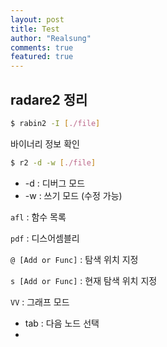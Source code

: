 ```yaml
---
layout: post
title: Test
author: "Realsung"
comments: true
featured: true
---
```


## radare2 정리

```sh
$ rabin2 -I [./file]
```

바이너리 정보 확인

```sh
$ r2 -d -w [./file]
```

* -d : 디버그 모드
* -w : 쓰기 모드 (수정 가능)



`afl` : 함수 목록

`pdf` : 디스어셈블리 

`@ [Add or Func]` : 탐색 위치 지정

`s [Add or Func]` : 현재 탐색 위치 지정

`VV` : 그래프 모드

- tab : 다음 노드 선택
- 






